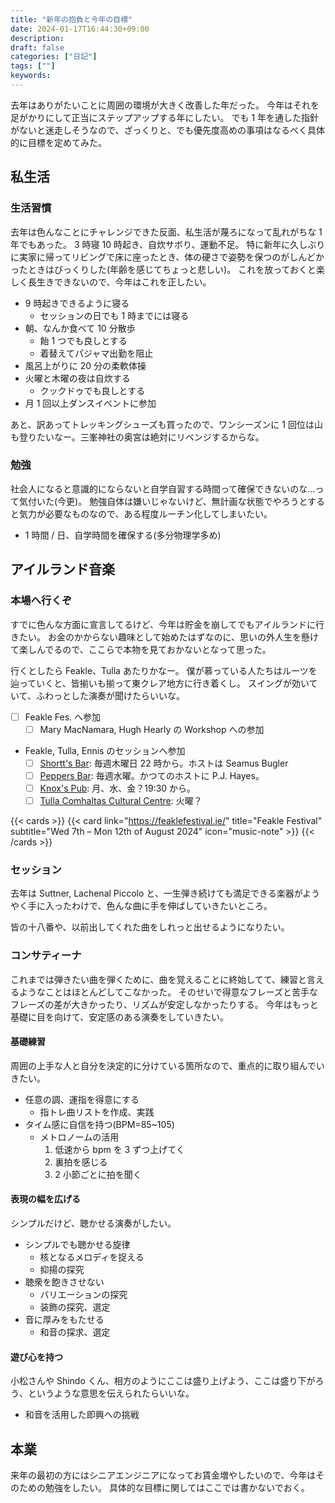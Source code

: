 ```yaml
---
title: "新年の抱負と今年の目標"
date: 2024-01-17T16:44:30+09:00
description:
draft: false
categories: ["日記"]
tags: [""]
keywords:
---
```


去年はありがたいことに周囲の環境が大きく改善した年だった。
今年はそれを足がかりにして正当にステップアップする年にしたい。
でも 1 年を通した指針がないと迷走しそうなので、ざっくりと、でも優先度高めの事項はなるべく具体的に目標を定めてみた。

<!--more-->

## 私生活
### 生活習慣
去年は色んなことにチャレンジできた反面、私生活が蔑ろになって乱れがちな 1 年でもあった。
3 時寝 10 時起き、自炊サボり、運動不足。
特に新年に久しぶりに実家に帰ってリビングで床に座ったとき、体の硬さで姿勢を保つのがしんどかったときはびっくりした(年齢を感じてちょっと悲しい)。
これを放っておくと楽しく長生きできないので、今年はこれを正したい。

- 9 時起きできるように寝る
  - セッションの日でも 1 時までには寝る
- 朝、なんか食べて 10 分散歩
  - 飴 1 つでも良しとする
  - 着替えてパジャマ出勤を阻止
- 風呂上がりに 20 分の柔軟体操
- 火曜と木曜の夜は自炊する
  - クックドゥでも良しとする
- 月 1 回以上ダンスイベントに参加

あと、訳あってトレッキングシューズも買ったので、ワンシーズンに 1 回位は山も登りたいなー。三峯神社の奥宮は絶対にリベンジするからな。

### 勉強
社会人になると意識的にならないと自学自習する時間って確保できないのな…って気付いた(今更)。
勉強自体は嫌いじゃないけど、無計画な状態でやろうとすると気力が必要なものなので、ある程度ルーチン化してしまいたい。

- 1 時間 / 日、自学時間を確保する(多分物理学多め)

## アイルランド音楽

### 本場へ行くぞ

すでに色んな方面に宣言してるけど、今年は貯金を崩してでもアイルランドに行きたい。
お金のかからない趣味として始めたはずなのに、思いの外人生を懸けて楽しんでるので、ここらで本物を見ておかないとなって思った。

行くとしたら Feakle、Tulla あたりかなー。
僕が慕っている人たちはルーツを辿っていくと、皆揃いも揃って東クレア地方に行き着くし。
スイングが効いていて、ふわっとした演奏が聞けたらいいな。

- [ ] Feakle Fes. へ参加
  - [ ] Mary MacNamara, Hugh Hearly の Workshop への参加
- Feakle, Tulla, Ennis のセッションへ参加
  - [ ] [Shortt's Bar](https://thesession.org/sessions/1399): 毎週木曜日 22 時から。ホストは Seamus Bugler
  - [ ] [Peppers Bar](https://thesession.org/sessions/162): 毎週水曜。かつてのホストに P.J. Hayes。
  - [ ] [Knox's Pub](https://knoxs.ie/entertainment/): 月、水、金？19:30 から。
  - [ ] [Tulla Comhaltas Cultural Centre](https://www.cnocnagaoithe.com/): 火曜？

{{< cards >}}
{{< card link="https://feaklefestival.ie/" title="Feakle Festival" subtitle="Wed 7th – Mon 12th of August 2024" icon="music-note" >}}
{{< /cards >}}

### セッション

去年は Suttner, Lachenal Piccolo と、一生弾き続けても満足できる楽器がようやく手に入ったわけで、色んな曲に手を伸ばしていきたいところ。

皆の十八番や、以前出してくれた曲をしれっと出せるようになりたい。

### コンサティーナ

これまでは弾きたい曲を弾くために、曲を覚えることに終始してて、練習と言えるようなことはほとんどしてこなかった。
そのせいで得意なフレーズと苦手なフレーズの差が大きかったり、リズムが安定しなかったりする。
今年はもっと基礎に目を向けて、安定感のある演奏をしていきたい。

#### 基礎練習

周囲の上手な人と自分を決定的に分けている箇所なので、重点的に取り組んでいきたい。

- 任意の調、運指を得意にする
  - 指トレ曲リストを作成、実践
- タイム感に自信を持つ(BPM=85~105)
  - メトロノームの活用
    1. 低速から bpm を 3 ずつ上げてく
    2. 裏拍を感じる
    3. 2 小節ごとに拍を聞く

#### 表現の幅を広げる

シンプルだけど、聴かせる演奏がしたい。

- シンプルでも聴かせる旋律
  - 核となるメロディを捉える
  - 抑揚の探究
- 聴衆を飽きさせない
  - バリエーションの探究
  - 装飾の探究、選定
- 音に厚みをもたせる
  - 和音の探求、選定

#### 遊び心を持つ

小松さんや Shindo くん、相方のようにここは盛り上げよう、ここは盛り下がろう、というような意思を伝えられたらいいな。

- 和音を活用した即興への挑戦

## 本業

来年の最初の方にはシニアエンジニアになってお賃金増やしたいので、今年はそのための勉強をしたい。
具体的な目標に関してはここでは書かないでおく。
